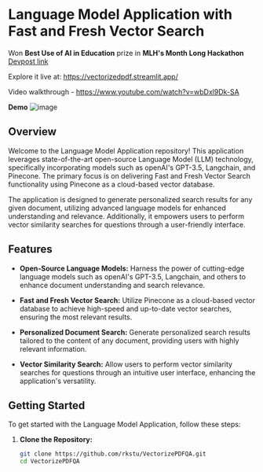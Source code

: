 # Language Model Application with Fast and Fresh Vector Search

Won **Best Use of AI in Education** prize in **MLH's Month Long Hackathon** [Devpost link](https://devpost.com/software/vectorizepdfqa)

Explore it live at: https://vectorizedpdf.streamlit.app/

Video walkthrough - https://www.youtube.com/watch?v=wbDxl9Dk-SA

**Demo**
![image](https://github.com/rkstu/VectorizePDFQA/assets/93584728/65859a31-2472-4ff0-9566-ed12e345d293)



## Overview

Welcome to the Language Model Application repository! This application leverages state-of-the-art open-source Language Model (LLM) technology, specifically incorporating models such as openAI's GPT-3.5, Langchain, and Pinecone. The primary focus is on delivering Fast and Fresh Vector Search functionality using Pinecone as a cloud-based vector database.

The application is designed to generate personalized search results for any given document, utilizing advanced language models for enhanced understanding and relevance. Additionally, it empowers users to perform vector similarity searches for questions through a user-friendly interface.

## Features

- **Open-Source Language Models:** Harness the power of cutting-edge language models such as openAI's GPT-3.5, Langchain, and others to enhance document understanding and search relevance.

- **Fast and Fresh Vector Search:** Utilize Pinecone as a cloud-based vector database to achieve high-speed and up-to-date vector searches, ensuring the most relevant results.

- **Personalized Document Search:** Generate personalized search results tailored to the content of any document, providing users with highly relevant information.

- **Vector Similarity Search:** Allow users to perform vector similarity searches for questions through an intuitive user interface, enhancing the application's versatility.

## Getting Started

To get started with the Language Model Application, follow these steps:

1. **Clone the Repository:**
   ```bash
   git clone https://github.com/rkstu/VectorizePDFQA.git
   cd VectorizePDFQA
